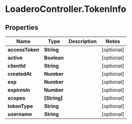 # LoaderoController.TokenInfo

## Properties
Name | Type | Description | Notes
------------ | ------------- | ------------- | -------------
**accessToken** | **String** |  | [optional] 
**active** | **Boolean** |  | [optional] 
**clientId** | **String** |  | [optional] 
**createdAt** | **Number** |  | [optional] 
**exp** | **Number** |  | [optional] 
**expiresIn** | **Number** |  | [optional] 
**scopes** | **[String]** |  | [optional] 
**tokenType** | **String** |  | [optional] 
**username** | **String** |  | [optional] 


